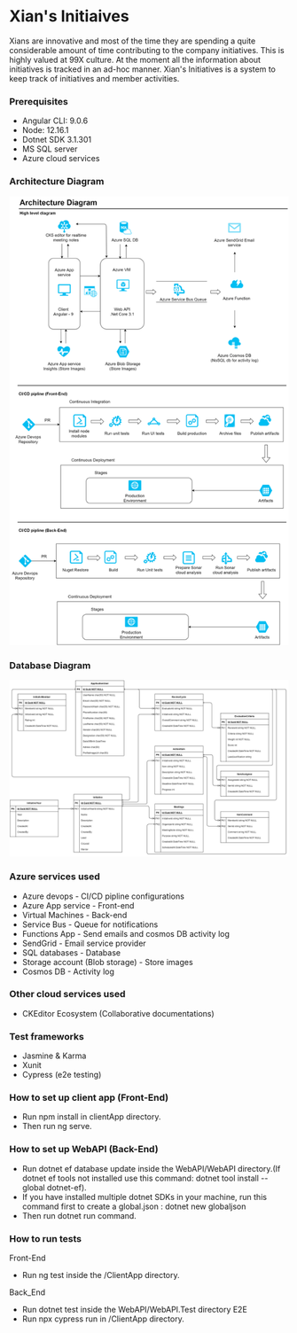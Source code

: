 
# Xian's Initiaives
Xians are innovative and most of the time they are spending a quite considerable amount of time contributing to the company initiatives. This is highly valued at 99X culture. At the moment all the information about initiatives is tracked in an ad-hoc manner. Xian's Initiatives is a system to keep track of initiatives and member activities.

### Prerequisites ###

* Angular CLI: 9.0.6
* Node: 12.16.1
* Dotnet SDK 3.1.301
* MS SQL server
* Azure cloud services

### Architecture Diagram
![Alt text](/XiansInitiatives.Assets/Architecture_diagram.png?raw=true "Architecture diagram")

### Database Diagram
![Alt text](/XiansInitiatives.Assets/Database_diagram.png?raw=true "Database diagram")

### Azure services used ###

 - Azure devops - CI/CD  pipline configurations
 - Azure App service - Front-end
 - Virtual Machines - Back-end
 - Service Bus - Queue for notifications
 - Functions App - Send emails and cosmos DB activity log
 - SendGrid - Email service provider
 - SQL databases - Database
 - Storage account (Blob storage) - Store images
 - Cosmos DB - Activity log
 
### Other cloud services used ### 
 - CKEditor Ecosystem (Collaborative documentations)

### Test frameworks ###

* Jasmine & Karma
* Xunit
* Cypress (e2e testing)

### How to set up client app (Front-End) ###

* Run npm install in clientApp directory.
* Then run ng serve.

### How to set up WebAPI (Back-End) ###

* Run dotnet ef database update inside the WebAPI/WebAPI directory.(If dotnet ef tools not installed use this command: dotnet tool install --global dotnet-ef).
* If you have installed multiple dotnet SDKs in your machine, run this command first to create a global.json : dotnet new globaljson
* Then run dotnet run command.

### How to run tests ###

Front-End

* Run ng test inside the /ClientApp directory.

Back_End

 * Run dotnet test inside the  WebAPI/WebAPI.Test directory
E2E
 * Run npx cypress run in /ClientApp directory.

